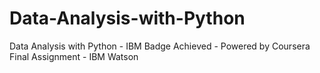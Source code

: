 # Data-Analysis-with-Python
Data Analysis with Python - IBM Badge Achieved - Powered by Coursera
Final Assignment - IBM Watson
